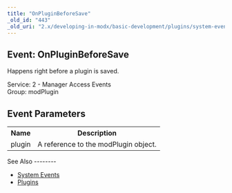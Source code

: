 ```yaml
---
title: "OnPluginBeforeSave"
_old_id: "443"
_old_uri: "2.x/developing-in-modx/basic-development/plugins/system-events/onpluginbeforesave"
---
```


Event: OnPluginBeforeSave
-------------------------

Happens right before a plugin is saved.

Service: 2 - Manager Access Events   
Group: modPlugin

Event Parameters
----------------

<table><tbody><tr><th>Name</th><th>Description</th></tr><tr><td>plugin</td><td>A reference to the modPlugin object.</td></tr></tbody></table>See Also
--------

- [System Events](developing-in-modx/basic-development/plugins/system-events "System Events")
- [Plugins](developing-in-modx/basic-development/plugins "Plugins")